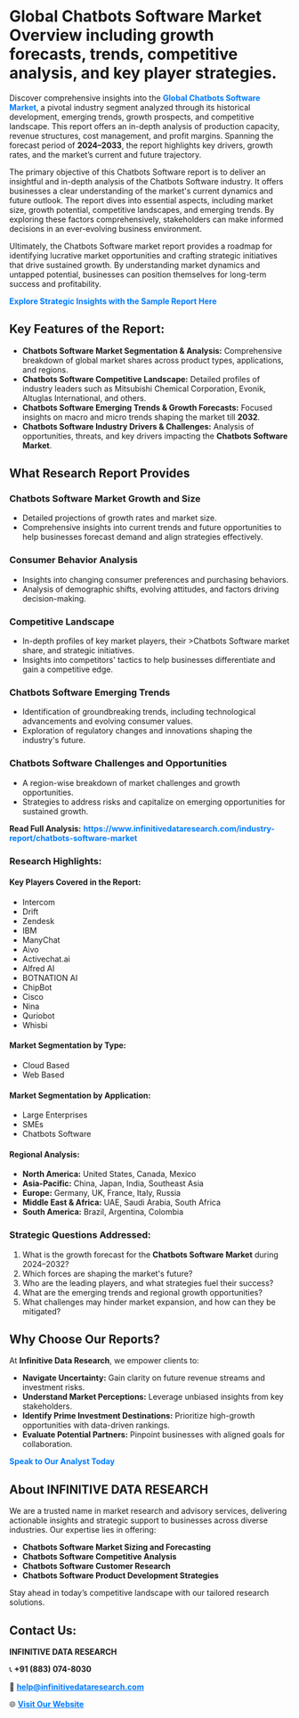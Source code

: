 <h1>Global Chatbots Software Market Overview including growth forecasts, trends, competitive analysis, and key player strategies.</h1>
<p>
Discover comprehensive insights into the 
<a href="https://www.infinitivedataresearch.com/industry-report/chatbots-software-market" rel="dofollow" style="color: #007BFF; text-decoration: none;"><strong>Global Chatbots Software Market</strong></a>, a pivotal industry segment analyzed through its historical development, emerging trends, growth prospects, and competitive landscape. This report offers an in-depth analysis of production capacity, revenue structures, cost management, and profit margins. Spanning the forecast period of <strong>2024–2033</strong>, the report highlights key drivers, growth rates, and the market’s current and future trajectory.
</p>
<p>
The primary objective of this Chatbots Software report is to deliver an insightful and in-depth analysis of the Chatbots Software industry. It offers businesses a clear understanding of the market's current dynamics and future outlook. The report dives into essential aspects, including market size, growth potential, competitive landscapes, and emerging trends. By exploring these factors comprehensively, stakeholders can make informed decisions in an ever-evolving business environment.
</p>
<p>
Ultimately, the Chatbots Software market report provides a roadmap for identifying lucrative market opportunities and crafting strategic initiatives that drive sustained growth. By understanding market dynamics and untapped potential, businesses can position themselves for long-term success and profitability.
</p>
<p>
<a href="https://www.infinitivedataresearch.com/request-sample/reportId=111032" style="color: #007BFF; text-decoration: none;"><strong>Explore Strategic Insights with the Sample Report Here</strong></a>
</p>

<h2>Key Features of the Report:</h2>
<ul>
<li><strong>Chatbots Software Market Segmentation & Analysis:</strong> Comprehensive breakdown of global market shares across product types, applications, and regions.</li>
<li><strong>Chatbots Software Competitive Landscape:</strong> Detailed profiles of industry leaders such as Mitsubishi Chemical Corporation, Evonik, Altuglas International, and others.</li>
<li><strong>Chatbots Software Emerging Trends & Growth Forecasts:</strong> Focused insights on macro and micro trends shaping the market till <strong>2032</strong>.</li>
<li><strong>Chatbots Software Industry Drivers & Challenges:</strong> Analysis of opportunities, threats, and key drivers impacting the <strong>Chatbots Software Market</strong>.</li>
</ul>

<h2>What Research Report Provides</h2>
<h3>Chatbots Software Market Growth and Size</h3>
<ul>
<li>Detailed projections of growth rates and market size.</li>
<li>Comprehensive insights into current trends and future opportunities to help businesses forecast demand and align strategies effectively.</li>
</ul>

<h3>Consumer Behavior Analysis</h3>
<ul>
<li>Insights into changing consumer preferences and purchasing behaviors.</li>
<li>Analysis of demographic shifts, evolving attitudes, and factors driving decision-making.</li>
</ul>

<h3>Competitive Landscape</h3>
<ul>
<li>In-depth profiles of key market players, their >Chatbots Software market share, and strategic initiatives.</li>
<li>Insights into competitors' tactics to help businesses differentiate and gain a competitive edge.</li>
</ul>

<h3>Chatbots Software Emerging Trends</h3>
<ul>
<li>Identification of groundbreaking trends, including technological advancements and evolving consumer values.</li>
<li>Exploration of regulatory changes and innovations shaping the industry's future.</li>
</ul>

<h3>Chatbots Software Challenges and Opportunities</h3>
<ul>
<li>A region-wise breakdown of market challenges and growth opportunities.</li>
<li>Strategies to address risks and capitalize on emerging opportunities for sustained growth.</li>
</ul>
<p><strong>Read Full Analysis:</strong> <a href="https://www.infinitivedataresearch.com/industry-report/chatbots-software-market" rel="dofollow" style="color: #007BFF; text-decoration: none;"><strong>https://www.infinitivedataresearch.com/industry-report/chatbots-software-market</strong></a></p>
<h3>Research Highlights:</h3>
<h4>Key Players Covered in the Report:</h4>
<ul><li>Intercom</li><li>Drift</li><li>Zendesk</li><li>IBM</li><li>ManyChat</li><li>Aivo</li><li>Activechat.ai</li><li>Alfred AI</li><li>BOTNATION AI</li><li>ChipBot</li><li>Cisco</li><li>Nina</li><li>Quriobot</li><li>Whisbi</li></ul>
<h4>Market Segmentation by Type:</h4>
<ul><li>Cloud Based</li><li>Web Based</li></ul>
<h4>Market Segmentation by Application:</h4>
<ul><li>Large Enterprises</li><li>SMEs</li><li>Chatbots Software</li></ul>

<h4>Regional Analysis:</h4>
<ul>
<li><strong>North America:</strong> United States, Canada, Mexico</li>
<li><strong>Asia-Pacific:</strong> China, Japan, India, Southeast Asia</li>
<li><strong>Europe:</strong> Germany, UK, France, Italy, Russia</li>
<li><strong>Middle East & Africa:</strong> UAE, Saudi Arabia, South Africa</li>
<li><strong>South America:</strong> Brazil, Argentina, Colombia</li>
</ul>

<h3>Strategic Questions Addressed:</h3>
<ol>
<li>What is the growth forecast for the <strong>Chatbots Software Market</strong> during 2024–2032?</li>
<li>Which forces are shaping the market's future?</li>
<li>Who are the leading players, and what strategies fuel their success?</li>
<li>What are the emerging trends and regional growth opportunities?</li>
<li>What challenges may hinder market expansion, and how can they be mitigated?</li>
</ol>

<h2>Why Choose Our Reports?</h2>
<p>At <strong>Infinitive Data Research</strong>, we empower clients to:</p>
<ul>
<li><strong>Navigate Uncertainty:</strong> Gain clarity on future revenue streams and investment risks.</li>
<li><strong>Understand Market Perceptions:</strong> Leverage unbiased insights from key stakeholders.</li>
<li><strong>Identify Prime Investment Destinations:</strong> Prioritize high-growth opportunities with data-driven rankings.</li>
<li><strong>Evaluate Potential Partners:</strong> Pinpoint businesses with aligned goals for collaboration.</li>
</ul>
<p><a href="https://www.infinitivedataresearch.com/industry-report/chatbots-software-market" rel="dofollow" style="color: #007BFF; text-decoration: none;"><strong>Speak to Our Analyst Today</strong></a></p>

<h2>About INFINITIVE DATA RESEARCH</h2>
<p>We are a trusted name in market research and advisory services, delivering actionable insights and strategic support to businesses across diverse industries. Our expertise lies in offering:</p>
<ul>
<li><strong>Chatbots Software Market Sizing and Forecasting</strong></li>
<li><strong>Chatbots Software Competitive Analysis</strong></li>
<li><strong>Chatbots Software Customer Research</strong></li>
<li><strong>Chatbots Software Product Development Strategies</strong></li>
</ul>
<p>Stay ahead in today’s competitive landscape with our tailored research solutions.</p>

<h2>Contact Us:</h2>
<p><strong>INFINITIVE DATA RESEARCH</strong></p>
<p>📞 <strong>+91 (883) 074-8030</strong></p>
<p>📧 <strong><a href="mailto:help@infinitivedataresearch.com" style="color: #007BFF;">help@infinitivedataresearch.com</a></strong></p>
<p>🌐 <strong><a href="https://www.infinitivedataresearch.com" rel="dofollow" style="color: #007BFF;">Visit Our Website</a></strong></p>